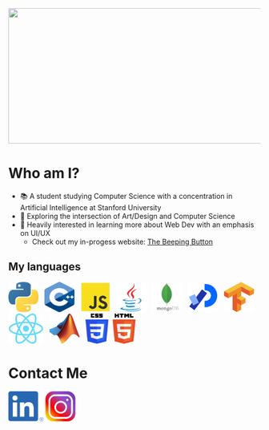 <img src="./intro.gif" width="1000" height="270">

# Who am I?
- :books: A student studying Computer Science with a concentration in Artificial Intelligence at Stanford University 
- :art: Exploring the intersection of Art/Design and Computer Science
- :mag_right: Heavily interested in learning more about Web Dev with an emphasis on UI/UX
  - Check out my in-progess website: <a href="">The Beeping Button</a>

## My languages
<a href="https://www.python.org"><img src="./images/python.jpeg" width="60" height="60"></a> &nbsp; <a href="https://www.cplusplus.com"><img src="./images/c++.png" width="60" height="60"></a>  &nbsp;
<a href="https://www.javascript.com"><img src="./images/javascript.png" width="60" height="60"></a> &nbsp;
<a href="https://docs.oracle.com/javase/7/docs/api/"><img src="./images/java.jpg" width="60" height="60"></a> &nbsp;
<a href="https://www.mongodb.com"><img src="./images/mongodb.png" width="60" height="60"></a> &nbsp;
<a href="https://processing.org"><img src="./images/processing.png" width="60" height="60"></a> &nbsp;
<a href="https://www.tensorflow.org"><img src="./images/tensorflow.png" width="60" height="60"></a> &nbsp;
<a href="https://reactnative.dev"><img src="./images/react.png" width="70" height="60"></a> &nbsp;
<a href="https://www.mathworks.com/products/matlab.html"><img src="./images/matlab.jpeg" width="60" height="60"></a> &nbsp;
<a href="https://en.wikipedia.org/wiki/HTML"><img src="./images/htmlcss.png" width="100" height="60"></a>

# Contact Me
<a href="https://linkedin.com/jack-michaels"><img src="./images/linkedin.png" width="70" height="60"></a>
<a href="https://instagram.com/jackfm23"><img src="./images/instagram.jpeg" width="60" height="60"></a>
